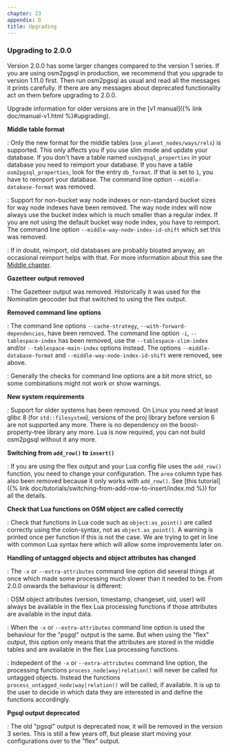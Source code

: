 ```yaml
---
chapter: 23
appendix: D
title: Upgrading
---
```


### Upgrading to 2.0.0

Version 2.0.0 has some larger changes compared to the version 1 series. If you
are using osm2pgsql in production, we recommend that you upgrade to version
1.11.0 first. Then run osm2pgsql as usual and read all the messages it prints
carefully. If there are any messages about deprecated functionality act on them
before upgrading to 2.0.0.

Upgrade information for older versions are in the [v1 manual]({% link
doc/manual-v1.html %}#upgrading).

**Middle table format**

: Only the new format for the middle tables (`osm_planet_nodes/ways/rels`) is
  supported. This only affects you if you use slim mode and update your database.
  If you don't have a table named `osm2pgsql_properties` in your database you
  need to reimport your database. If you have a table `osm2pgsql_properties`,
  look for the entry `db_format`. If that is set to `1`, you have to reimport
  your database. The command line option `--middle-database-format` was removed.

: Support for non-bucket way node indexes or non-standard bucket sizes for way
  node indexes have been removed. The way node index will now always use the
  bucket index which is much smaller than a regular index. If you are not
  using the default bucket way node index, you have to reimport. The command
  line option `--middle-way-node-index-id-shift` which set this was removed.

: If in doubt, reimport, old databases are probably bloated
  anyway, an occasional reimport helps with that. For more information about
  this see the [Middle chapter](#middle).

**Gazetteer output removed**

: The Gazetteer output was removed. Historically it was used for the Nominatim
  geocoder but that switched to using the flex output.

**Removed command line options**

: The command line options `--cache-strategy`, `--with-forward-dependencies`,
  have been removed. The command line option `-i`, `--tablespace-index` has been
  removed, use the `--tablespace-slim-index` and/or `--tablespace-main-index`
  options instead. The options `--middle-database-format` and
  `--middle-way-node-index-id-shift` were removed, see above.

: Generally the checks for command line options are a bit more
  strict, so some combinations might not work or show warnings.

**New system requirements**

: Support for older systems has been removed. On Linux you need at least glibc
  8 (for `std::filesystem`), versions of the proj library before version 6 are
  not supported any more. There is no dependency on the boost-property-tree
  library any more. Lua is now required, you can not build osm2pgsql without
  it any more.

**Switching from `add_row()` to `insert()`**

: If you are using the flex output and your Lua config file uses the `add_row()`
  function, you need to change your configuration. The `area` column type has
  also been removed because it only works with `add_row()`. See [this
  tutorial]({% link
  doc/tutorials/switching-from-add-row-to-insert/index.md %}) for all the
  details.

**Check that Lua functions on OSM object are called correctly**

: Check that functions in Lua code such as `object:as_point()` are called
  correctly using the colon-syntax, not as `object.as_point()`. A warning
  is printed once per function if this is not the case. We are trying to get
  in line with common Lua syntax here which will allow some improvements
  later on.

**Handling of untagged objects and object attributes has changed**

: The `-x` or `--extra-attributes` command line option did several things at
  once which made some processing much slower than it needed to be. From 2.0.0
  onwards the behaviour is different:

: OSM object attributes (version, timestamp, changeset, uid, user) will always
  be available in the flex Lua processing functions if those attributes are
  available in the input data.

: When the `-x` or `--extra-attributes` command line option is used the
  behaviour for the "psgql" output is the same. But when using the "flex"
  output, this option only means that the attributes are stored in the middle
  tables and are available in the flex Lua processing functions.

: Indepedent of the `-x` or `--extra-attributes` command line option, the
  processing functions `process_node|way|relation()` will never be called for
  untagged objects. Instead the functions `process_untagged_node|way|relation()`
  will be called, if available. It is up to the user to decide in which data
  they are interested in and define the functions accordingly.

**Pgsql output deprecated**

: The old "pgsql" output is deprecated now, it will be removed in the version 3
  series. This is still a few years off, but please start moving your
  configurations over to the "flex" output.

